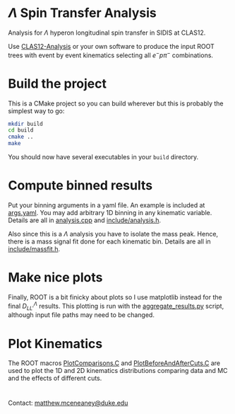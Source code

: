 # $\Lambda$ Spin Transfer Analysis

Analysis for $\Lambda$ hyperon longitudinal spin transfer in SIDIS at CLAS12.

Use [CLAS12-Analysis](https://github.com/mfmceneaney/CLAS12-Analysis.git) or your own software to produce the input ROOT trees with event by event kinematics selecting all $e^{-}p\pi^{-}$ combinations.

# Build the project

This is a CMake project so you can build wherever but this is probably the simplest way to go:
```bash
mkdir build
cd build
cmake ..
make
```
You should now have several executables in your `build` directory.

# Compute binned results

Put your binning arguments in a yaml file.  An example is included at [args.yaml](args.yaml).
You may add arbitrary 1D binning in any kinematic variable.  Details are all in [analysis.cpp](analysis.cpp) and [include/analysis.h](include/analysis.h).

Also since this is a $\Lambda$ analysis you have to isolate the mass peak.
Hence, there is a mass signal fit done for each kinematic bin.  Details are all in [include/massfit.h](include/massfit.h).


# Make nice plots

Finally, ROOT is a bit finicky about plots so I use matplotlib instead for the final $D^{\Lambda}_{LL'}$ results.
This plotting is run with the [aggregate_results.py](aggregate_results.py) script, although input file paths may need to be changed.

# Plot Kinematics
The ROOT macros [PlotComparisons.C](PlotComparisons.C) and [PlotBeforeAndAfterCuts.C](PlotBeforeAndAfterCuts.C) are used to plot the 1D and 2D kinematics distributions comparing data and MC and the effects of different cuts.

#

Contact: matthew.mceneaney@duke.edu
